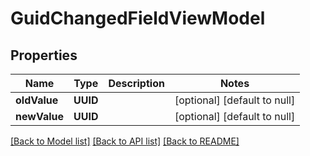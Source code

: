 # GuidChangedFieldViewModel
## Properties

| Name | Type | Description | Notes |
|------------ | ------------- | ------------- | -------------|
| **oldValue** | **UUID** |  | [optional] [default to null] |
| **newValue** | **UUID** |  | [optional] [default to null] |

[[Back to Model list]](../README.md#documentation-for-models) [[Back to API list]](../README.md#documentation-for-api-endpoints) [[Back to README]](../README.md)

